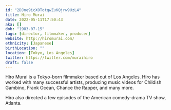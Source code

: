 ```yaml
---
id: "2DJne9icXOTotqwZuKQjrw9UzL4"
title: Hiro Murai
date: 2022-05-11T17:50:43
aka: []
dob: "1983-07-15"
tags: [director, filmmaker, producer]
website: http://hiromurai.com/
ethnicity: [Japanese]
birthLocation: ""
location: [Tokyo, Los Angeles]
twitter: https://twitter.com/muraihiro
draft: false
---
```


Hiro Murai is a Tokyo-born filmmaker based out of Los Angeles. Hiro has worked
with many successful artists, producing music videos for Childish Gambino, Frank
Ocean, Chance the Rapper, and many more.

Hiro also directed a few episodes of the American comedy-drama TV show, Atlanta.
